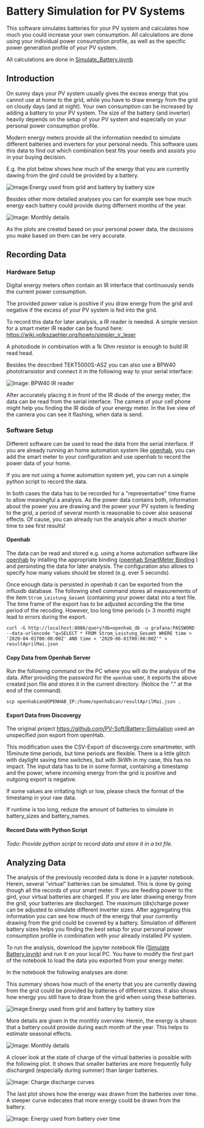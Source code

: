 # Battery Simulation for PV Systems 
 
This software simulates batteries for your PV system and calculates how much you could increase your own consumption. All calculations are done using your individual power consumption profile, as well as the specific power generation profile of your PV system.

All calculations are done in [Simulate_Battery.ipynb](Simulate_Battery.ipynb)

## Introduction

On sunny days your PV system usually gives the excess energy that you cannot use at home to the grid, while you have to draw energy from the grid on cloudy days (and at night). Your own consumption can be increased by adding a battery to your PV system. The size of the battery (and inverter) heavily depends on the setup of your PV system and especially on your personal power consumption profile.

Modern energy meters provide all the information needed to simulate different batteries and inverters for your personal needs. This software uses this data to find out which combination best fits your needs and assists you in your buying decision.

E.g. the plot below shows how much of the energy that you are currently dawing from the gird could be provided by a battery.

![Image:Energy used from grid and battery by battery size](./Energy_used_from_grid_and_battery_by_battery_size.png  "Energy used from grid and battery by battery size")

Besides other more detailed analyses you can for example see how much energy each battery could provide during differnent months of the year.

![Image: Monthly details](./Monthly_details.png  "Monthly details")

As the plots are created based on your personal power data, the decisions you make based on them can be very accurate.

## Recording Data

### Hardware Setup

Digital energy meters often contain an IR interface that continuously sends the current power consumption.

The provided power value is positive if you draw energy from the grid and negative if the excess of your PV system is fed into the grid.

To record this data for later analysis, a IR reader is needed. A simple version for a smart meter IR reader can be found here: 
https://wiki.volkszaehler.org/howto/simpler_ir_leser

A photodiode in combination with a 1k Ohm resistor is enough to build IR read head.

Besides the described TEKT5000S-ASZ you can also use a BPW40 phototransistor and connect it in the following way to your serial interface:

![Image: BPW40 IR reader](./BPW40-IR-reader.png  "BPW40 IR reader")

After accurately placing it in front of the IR diode of the energy meter, the data can be read from the serial interface. The camera of your cell phone might help you finding the IR diode of your energy meter. In the live view of the camera you can see it flashing, when data is send.

### Software Setup

Different software can be used to read the data from the serial interface. If you are already running an home automation system like [openhab](https://www.openhab.org/), you can add the smart meter to your configuration and use openhab to record the power data of your home.

If you are not using a home automation system yet, you can run a simple python script to record the data.

In both cases the data has to be recorded for a "representative" time frame to allow meaningful a analysis. As the power data contains both, information about the power you are drawing and the power your PV system is feeding to the grid, a period of several month is reasonable to cover also seasonal effects. Of cause, you can already run the analysis after a much shorter time to see first results!

#### Openhab

The data can be read and stored e.g. using a home automation software like [openhab](https://www.openhab.org/)  by intalling the appropriate binding ([openhab SmartMeter Binding](https://www.openhab.org/addons/bindings/smartmeter/) ) and persinsting the data for later analysis. The configuration also allows to specify how many values should be stored (e.g. ever 5 seconds).

Once enough data is persisted in openhab it can be exported from the influxdb database. The following shell command stores all measurements of the item `Strom_Leistung_Gesamt` (containing your power data) into a text file. The time frame of the export has to be adjusted according the the time period of the recoding. However, too long time periods (> 3 month) might lead to errors during the export.
 
	curl -G http://localhost:8086/query?db=openhab_db -u grafana:PASSWORD --data-urlencode "q=SELECT * FROM Strom_Leistung_Gesamt WHERE time > '2020-04-01T00:00:00Z' AND time < '2020-06-01T00:00:00Z'" > resultAprilMai.json

#### Copy Data from Openhab Server

Run the following command on the PC where you will do the analysis of the data. After providing the password for the `openhab` user, it exports the above created json file and stores it in the current directory. (Notice the "." at the end of the command).

	scp openhabian@OPENHAB_IP:/home/openhabian/resultAprilMai.json .

#### Export Data from Discovergy

The original project https://github.com/PV-Soft/Battery-Simulation used an unspecified json export from openHab.

This modification uses the CSV-Export of discovergy.com smartmeter, with 15minute time periods, but time periods are flexible.
There is a little glitch with daylight saving time switches, but with 3kWh in my case, this has no impact.
The input data has to be in some format, containing a timestamp and the power, where incoming energy from the grid is positive and outgoing export is negative.

If some values are irritating high or low, please check the format of the timestamp in your raw data.

If runtime is too long, reduze the amount of batteries to simulate in battery_sizes and battery_names.

#### Record Data with Python Script

*Todo: Provide python script to record data and store it in a txt file.*

## Analyzing Data

The analysis of the previously recorded data is done in a jupyter notebook. Herein, several "virtual" batteries can be simulated. This is done by going though all the records of your smart meter. If you are feeding power to the gird, your virtual batteries are charged. If you are later drawing energy from the grid, your batteries are discharged. The maximum (dis)charge power can be adjusted to simulate different inverter sizes. After aggregating this information you can see how much of the energy that your currently drawing from the grid could be covered by a battery. Simulation of different battery sizes helps you finding the best setup for your personal power consumption profile in combination with your already installed PV system.

To run the analysis, download the jupyter notebook file ([Simulate Battery.ipynb](./Simulate_Battery.ipynb)) and run it on your local PC. You have to modify the first part of the notebook to load the data you exported from your energy meter.

In the notebook the following analyses are done:

This summary shows how much of the enerty that you are currently dawing from the grid could be provided by batteries of different sizes. It also shows how energy you still have to draw from the grid when using these batteries.

![Image:Energy used from grid and battery by battery size](./Energy_used_from_grid_and_battery_by_battery_size.png  "Energy used from grid and battery by battery size")

More details are given in the monthly overview. Herein, the energy is shwon that a battery could provide during each month of the year. This helps to estimate seasonal effects.

![Image: Monthly details](./Monthly_details.png  "Monthly details")

A closer look at the state of charge of the virtual batteries is possible with the following plot. It shows that smaller batteries are more frequently fully discharged (especially during summer) than larger batteries.

![Image: Charge discharge curves](./Charge_discharge_curves.png  "Charge discharge curves")

The last plot shows how the energy was drawn from the batteries over time. A steeper curve indecates that more energy could be drawn from the battery.

![Image: Energy used from battery over time](./Energy_used_from_battery_over_time.png  "Energy used from battery over time")





